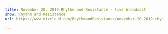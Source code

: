 ```yaml
---
title: November 20, 2019 Rhythm and Resistance - live broadcast
show: Rhythm and Resistance
url: https://www.mixcloud.com/RhythmandResistance/november-20-2019-rhythm-and-resistance-live-broadcast/

---
```

